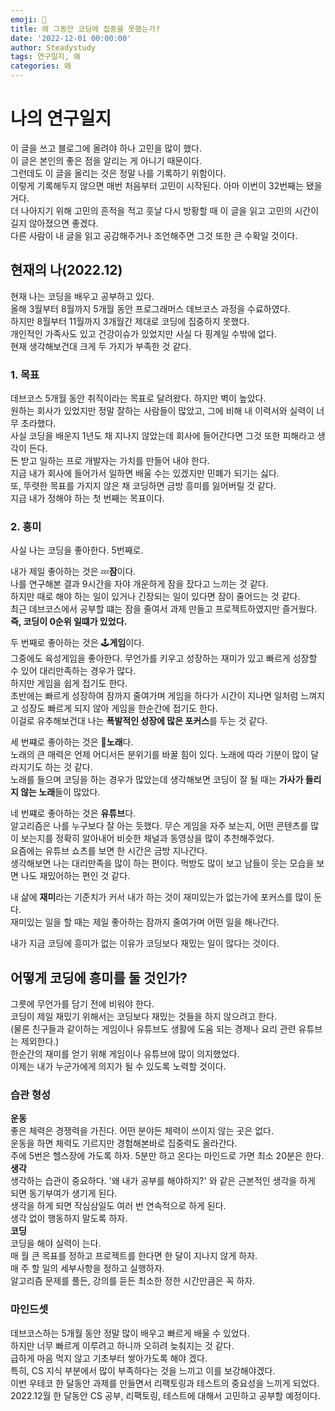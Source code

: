 ```yaml
---
emoji: 🤔
title: 왜 그동안 코딩에 집중을 못했는가?
date: '2022-12-01 00:00:00'
author: Steadystudy
tags: 연구일지, 왜
categories: 왜
---
```


# 나의 연구일지

이 글을 쓰고 블로그에 올려야 하나 고민을 많이 했다.  
이 글은 본인의 좋은 점을 알리는 게 아니기 때문이다.  
그런데도 이 글을 올리는 것은 정말 나를 기록하기 위함이다.  
이렇게 기록해두지 않으면 매번 처음부터 고민이 시작된다. 아마 이번이 32번째는 됐을 거다.  
더 나아지기 위해 고민의 흔적을 적고 훗날 다시 방황할 때 이 글을 읽고 고민의 시간이 길지 않아졌으면 좋겠다.  
다른 사람이 내 글을 읽고 공감해주거나 조언해주면 그것 또한 큰 수확일 것이다.

## 현재의 나(2022.12)

현재 나는 코딩을 배우고 공부하고 있다.  
올해 3월부터 8월까지 5개월 동안 프로그래머스 데브코스 과정을 수료하였다.  
하지만 8월부터 11월까지 3개월간 제대로 코딩에 집중하지 못했다.  
개인적인 가족사도 있고 건강이슈가 있었지만 사실 다 핑계일 수밖에 없다.  
현재 생각해보건대 크게 두 가지가 부족한 것 같다.

### 1. 목표

데브코스 5개월 동안 취직이라는 목표로 달려왔다. 하지만 벽이 높았다.  
원하는 회사가 있었지만 정말 잘하는 사람들이 많았고, 그에 비해 내 이력서와 실력이 너무 초라했다.  
사실 코딩을 배운지 1년도 채 지나지 않았는데 회사에 들어간다면 그것 또한 피해라고 생각이 든다.  
돈 받고 일하는 프로 개발자는 가치를 만들어 내야 한다.  
지금 내가 회사에 들어가서 일하면 배울 수는 있겠지만 민폐가 되기는 싫다.  
또, 뚜렷한 목표를 가지지 않은 채 코딩하면 금방 흥미를 잃어버릴 것 같다.  
지금 내가 정해야 하는 첫 번째는 목표이다.

### 2. 흥미

사실 나는 코딩을 좋아한다. 5번째로.

내가 제일 좋아하는 것은 💤**잠**이다.  
나를 연구해본 결과 9시간을 자야 개운하게 잠을 잤다고 느끼는 것 같다.  
하지만 때로 해야 하는 일이 있거나 긴장되는 일이 있다면 잠이 줄어드는 것 같다.  
최근 데브코스에서 공부할 떄는 잠을 줄여서 과제 만들고 프로젝트하였지만 즐거웠다. **즉, 코딩이 0순위 일떄가 있었다.**

두 번째로 좋아하는 것은 🕹**게임**이다.  
그중에도 육성게임을 좋아한다. 무언가를 키우고 성장하는 재미가 있고 빠르게 성장할 수 있어 대리만족하는 경우가 많다.  
하지만 게임을 쉽게 접기도 한다.  
초반에는 빠르게 성장하여 잠까지 줄여가며 게임을 하다가 시간이 지나면 일처럼 느껴지고 성장도 빠르게 되지 않아 게임을 한순간에 접기도 한다.  
이걸로 유추해보건대 나는 **폭발적인 성장에 많은 포커스**를 두는 것 같다.

세 번쨰로 좋아하는 것은 🎵**노래**다.  
노래의 큰 매력은 언제 어디서든 분위기를 바꿀 힘이 있다. 노래에 따라 기분이 많이 달라지기도 하는 것 같다.  
노래를 들으며 코딩을 하는 경우가 많았는데 생각해보면 코딩이 잘 될 때는 **가사가 들리지 않는 노래**들이 많았다.

네 번쨰로 좋아하는 것은 **유튜브**다.  
알고리즘은 나를 누구보다 잘 아는 듯했다. 무슨 게임을 자주 보는지, 어떤 콘텐츠를 많이 보는지를 정확히 알아내어 비슷한 채널과 동영상을 많이 추천해주었다.  
요즘에는 유튜브 쇼츠를 보면 한 시간은 금방 지나간다.  
생각해보면 나는 대리만족을 많이 하는 편이다. 먹방도 많이 보고 남들이 웃는 모습을 보면 나도 재밌어하는 편인 것 같다.

내 삶에 **재미**라는 기준치가 커서 내가 하는 것이 재미있는가 없는가에 포커스를 많이 둔다.  
재미있는 일을 할 때는 제일 좋아하는 잠까지 줄여가며 어떤 일을 해나간다.

내가 지금 코딩에 흥미가 없는 이유가 코딩보다 재밌는 일이 많다는 것이다.

## 어떻게 코딩에 흥미를 둘 것인가?

그릇에 무언가를 담기 전에 비워야 한다.  
코딩이 제일 재밌기 위해서는 코딩보다 재밌는 것들을 하지 않으려고 한다.  
(물론 친구들과 같이하는 게임이나 유튜브도 생활에 도움 되는 경제나 요리 관련 유튜브는 제외한다.)  
한순간의 재미를 얻기 위해 게임이나 유튜브에 많이 의지했었다.  
이제는 내가 누군가에게 의지가 될 수 있도록 노력할 것이다.

### 습관 형성

**운동**  
좋은 체력은 경쟁력을 가진다. 어떤 분야든 체력이 쓰이지 않는 곳은 없다.  
운동을 하면 체력도 기르지만 경험해본바로 집중력도 올라간다.  
주에 5번은 헬스장에 가도록 하자. 5분만 하고 온다는 마인드로 가면 최소 20분은 한다.  
**생각**  
생각하는 습관이 중요하다.
'왜 내가 공부를 해야하지?' 와 같은 근본적인 생각을 하게 되면 동기부여가 생기게 된다.  
생각을 하게 되면 작심삼일도 여러 번 연속적으로 하게 된다.  
생각 없이 행동하지 말도록 하자.  
**코딩**  
코딩을 해야 실력이 는다.  
매 월 큰 목표를 정하고 프로젝트를 한다면 한 달이 지나지 않게 하자.  
매 주 할 일의 세부사항을 정하고 실행하자.  
알고리즘 문제를 풀든, 강의를 듣든 최소한 정한 시간만큼은 꼭 하자.

### 마인드셋

데브코스하는 5개월 동안 정말 많이 배우고 빠르게 배울 수 있었다.  
하지만 너무 빠르게 이루려고 하니까 오히려 늦춰지는 것 같다.  
급하게 마음 먹지 않고 기초부터 쌓아가도록 해야 겠다.  
특히, CS 지식 부분에서 많이 부족하다는 것을 느끼고 이를 보강해야겠다.  
이번 우테코 한 달동안 과제를 만들면서 리팩토링과 테스트의 중요성을 느끼게 되었다.  
2022.12월 한 달동안 CS 공부, 리팩토링, 테스트에 대해서 고민하고 공부할 예정이다.

